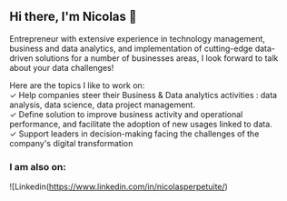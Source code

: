 ## Hi there, I'm Nicolas 👋

Entrepreneur with extensive experience in technology management, business and data analytics, and implementation of cutting-edge data-driven solutions for a number of businesses areas, I look forward to talk about your data challenges!

Here are the topics I like to work on:  
✓ Help companies steer their Business & Data analytics activities : data analysis, data science, data project management.  
✓ Define solution to improve business activity and operational performance, and facilitate the adoption of new usages linked to data.  
✓ Support leaders in decision-making facing the challenges of the company's digital transformation   

 ### I am also on:
 ![Linkedin(https://www.linkedin.com/in/nicolasperpetuite/)


<!---
--->
